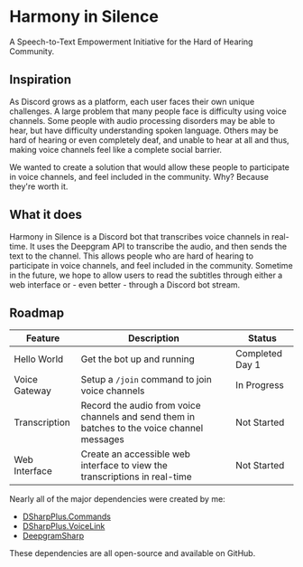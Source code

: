 # Harmony in Silence
A Speech-to-Text Empowerment Initiative for the Hard of Hearing Community.

## Inspiration
As Discord grows as a platform, each user faces their own unique challenges. A large problem that many people face is difficulty using voice channels. Some people with audio processing disorders may be able to hear, but have difficulty understanding spoken language. Others may be hard of hearing or even completely deaf, and unable to hear at all and thus, making voice channels feel like a complete social barrier.

We wanted to create a solution that would allow these people to participate in voice channels, and feel included in the community. Why? Because they're worth it.

## What it does
Harmony in Silence is a Discord bot that transcribes voice channels in real-time. It uses the Deepgram API to transcribe the audio, and then sends the text to the channel. This allows people who are hard of hearing to participate in voice channels, and feel included in the community. Sometime in the future, we hope to allow users to read the subtitles through either a web interface or - even better - through a Discord bot stream.

## Roadmap
| Feature       | Description                                                                                 | Status          |
|---------------|---------------------------------------------------------------------------------------------|-----------------|
| Hello World   | Get the bot up and running                                                                  | Completed Day 1 |
| Voice Gateway | Setup a `/join` command to join voice channels                                              | In Progress     |
| Transcription | Record the audio from voice channels and send them in batches to the voice channel messages | Not Started     |
| Web Interface | Create an accessible web interface to view the transcriptions in real-time                  | Not Started     |

Nearly all of the major dependencies were created by me:
- [DSharpPlus.Commands](https://github.com/DSharpPlus/DSharpPlus/pull/1680/)
- [DSharpPlus.VoiceLink](https://github.com/OoLunar/DSharpPlus.VoiceLink/)
- [DeepgramSharp](https://github.com/OoLunar/DeepgramSharp)

These dependencies are all open-source and available on GitHub.